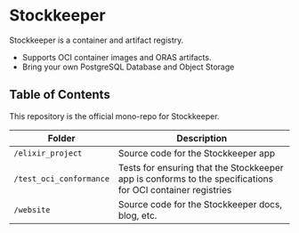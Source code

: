 # Stockkeeper

Stockkeeper is a container and artifact registry.

* Supports OCI container images and ORAS artifacts.
* Bring your own PostgreSQL Database and Object Storage

## Table of Contents

This repository is the official mono-repo for Stockkeeper.

| Folder | Description |
|-|-|
| `/elixir_project` | Source code for the Stockkeeper app |
| `/test_oci_conformance` | Tests for ensuring that the Stockkeeper app is conforms to the specifications for OCI container registries
| `/website` | Source code for the Stockkeeper docs, blog, etc. |
